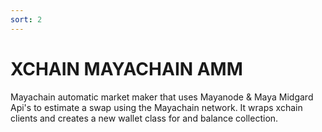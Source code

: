 ```yaml
---
sort: 2
---
```


# XCHAIN MAYACHAIN AMM

Mayachain automatic market maker that uses Mayanode & Maya Midgard Api's to estimate a swap using the Mayachain network. It wraps xchain clients and creates a new wallet class for and balance collection. 